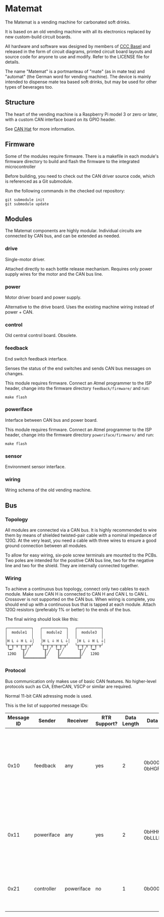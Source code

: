 # Matemat

The Matemat is a vending machine for carbonated soft drinks.

It is based on an old vending machine with all its electronics replaced by new
custom-build circuit boards.

All hardware and software was designed by members of
[CCC Basel](http://www.ccc-basel.ch) and released in the form of circuit
diagrams, printed circuit board layouts and source code for anyone to use and
modify. Refer to the LICENSE file for details.

The name "Matemat" is a portmanteau of "mate" (as in mate tea) and "automat"
(the German word for vending machine). The device is mainly intended to dispense
mate tea based soft drinks, but may be used for other types of beverages too.

## Structure

The heart of the vending machine is a Raspberry Pi model 3 or zero or later,
with a custom CAN interface board on its GPIO header.

See [CAN Hat](https://github.com/onitake/canhat) for more information.

## Firmware

Some of the modules require firmware. There is a makefile in each module's
firmware directory to build and flash the firmware to the integrated
microcontroller

Before building, you need to check out the CAN driver source code, which is
referenced as a Git submodule.

Run the following commands in the checked out repository:

```shell
git submodule init
git submodule update
```

## Modules

The Matemat components are highly modular. Individual circuits are connected by
CAN bus, and can be extended as needed.

### drive

Single-motor driver.

Attached directly to each bottle release mechanism. Requires only power supply
wires for the motor and the CAN bus line.

### power

Motor driver board and power supply.

Alternative to the drive board. Uses the existing machine wiring instead of
power + CAN.

### control

Old central control board. Obsolete.

### feedback

End switch feedback interface.

Senses the status of the end switches and sends CAN bus messages on changes.

This module requires firmware. Connect an Atmel programmer to the ISP header,
change into the firmware directory `feedback/firmware/` and run:

```shell
make flash
```

### poweriface

Interface between CAN bus and power board.

This module requires firmware. Connect an Atmel programmer to the ISP header,
change into the firmware directory `poweriface/firmware/` and run:

```shell
make flash
```

### sensor

Environment sensor interface.

### wiring

Wring schema of the old vending machine.

## Bus

### Topology

All modules are connected via a CAN bus. It is highly recommended to wire them
by means of shielded twisted-pair cable with a nominal impedance of 120Ω.
At the very least, you need a cable with three wires to ensure a good ground
connection between all modules.

To allow for easy wiring, six-pole screw terminals are mounted to the PCBs.
Two poles are intended for the positive CAN bus line, two for the negative line
and two for the shield. They are internally connected together.

### Wiring

To achieve a continuous bus topology, connect only two cables to each module.
Make sure CAN H is connected to CAN H and CAN L to CAN L. Crossover is not
supported on the CAN bus. When wiring is complete, you should end up with a
continuous bus that is tapped at each module. Attach 120Ω resistors (preferably
1% or better) to the ends of the bus.

The final wiring should look like this:

```
┌───────────┐   ┌───────────┐   ┌───────────┐
│  module1  │   │  module2  │   │  module3  │
│           │   │           │   │           │
│H L ⏚ H L ⏚│   │H L ⏚ H L ⏚│   │H L ⏚ H L ⏚│
└╥─╥─╥─╥─╥─╥┘   └╥─╥─╥─╥─╥─╥┘   └╥─╥─╥─╥─╥─╥┘
 ╰━╯   └╥┘╱      └╥┘╱  └╥┘╱      └╥┘╱  ╰━╯
 120Ω   ║╱        ║╱    ║╱        ║╱   120Ω
        ╚═════════╝     ╚═════════╝
```

### Protocol

Bus communication only makes use of basic CAN features. No higher-level
protocols such as CiA, EtherCAN, VSCP or similar are required.

Normal 11-bit CAN adressing mode is used.

This is the list of supported message IDs:

| Message ID | Sender     | Receiver   | RTR Support? |Data Length | Data Format             | Description |
|------------|------------|------------|--------------|------------|-------------------------|-------------|
| 0x10       | feedback   | any        | yes          | 2          | 0b00000KJI 0bHGFEDCBA   | Feedback module status report (A..E = end switch D..H, F..J = empty switch D..H, K = reset switch, 0 = off, 1 = on) |
| 0x11       | poweriface | any        | yes          | 2          | 0bHHHHHHHH 0bLLLLLLLL   | Power module status report (0xHHLL are the contents of the 16-bit shift register) |
| 0x21       | controller | poweriface | no           | 1          | 0b00000MMM              | Start dispensing from slot M (1-5) or stop all dispensers (M = 0) |
